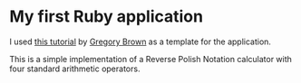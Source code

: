 <h1>My first Ruby application</h1>

<p>I used <a href="https://practicingruby.com/articles/building-unix-style-command-line-applications/"> this tutorial</a> by <a href="https://practicingruby.com/"> Gregory Brown</a> as a template for the application.</p>
<p>This is a simple implementation of a Reverse Polish Notation calculator with four standard arithmetic operators.</p> 
